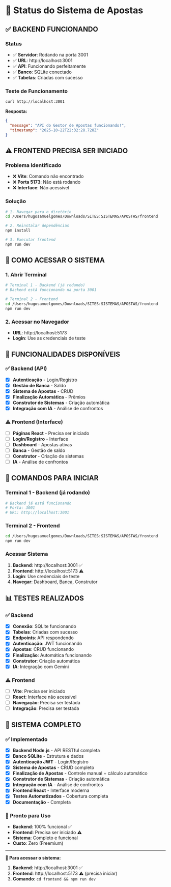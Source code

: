 # 🎯 Status do Sistema de Apostas

## ✅ **BACKEND FUNCIONANDO**

### **Status**
- ✅ **Servidor**: Rodando na porta 3001
- ✅ **URL**: http://localhost:3001
- ✅ **API**: Funcionando perfeitamente
- ✅ **Banco**: SQLite conectado
- ✅ **Tabelas**: Criadas com sucesso

### **Teste de Funcionamento**
```bash
curl http://localhost:3001
```
**Resposta:**
```json
{
  "message": "API do Gestor de Apostas funcionando!",
  "timestamp": "2025-10-22T22:32:28.728Z"
}
```

## ⚠️ **FRONTEND PRECISA SER INICIADO**

### **Problema Identificado**
- ❌ **Vite**: Comando não encontrado
- ❌ **Porta 5173**: Não está rodando
- ❌ **Interface**: Não acessível

### **Solução**
```bash
# 1. Navegar para o diretório
cd /Users/hugosamuelgomes/Downloads/SITES:SISTEMAS/APOSTAS/frontend

# 2. Reinstalar dependências
npm install

# 3. Executar frontend
npm run dev
```

## 🚀 **COMO ACESSAR O SISTEMA**

### **1. Abrir Terminal**
```bash
# Terminal 1 - Backend (já rodando)
# Backend está funcionando na porta 3001

# Terminal 2 - Frontend
cd /Users/hugosamuelgomes/Downloads/SITES:SISTEMAS/APOSTAS/frontend
npm run dev
```

### **2. Acessar no Navegador**
- **URL**: http://localhost:5173
- **Login**: Use as credenciais de teste

## 🎯 **FUNCIONALIDADES DISPONÍVEIS**

### **✅ Backend (API)**
- [x] **Autenticação** - Login/Registro
- [x] **Gestão de Banca** - Saldo
- [x] **Sistema de Apostas** - CRUD
- [x] **Finalização Automática** - Prêmios
- [x] **Construtor de Sistemas** - Criação automática
- [x] **Integração com IA** - Análise de confrontos

### **⚠️ Frontend (Interface)**
- [ ] **Páginas React** - Precisa ser iniciado
- [ ] **Login/Registro** - Interface
- [ ] **Dashboard** - Apostas ativas
- [ ] **Banca** - Gestão de saldo
- [ ] **Construtor** - Criação de sistemas
- [ ] **IA** - Análise de confrontos

## 🔧 **COMANDOS PARA INICIAR**

### **Terminal 1 - Backend (já rodando)**
```bash
# Backend já está funcionando
# Porta: 3001
# URL: http://localhost:3001
```

### **Terminal 2 - Frontend**
```bash
cd /Users/hugosamuelgomes/Downloads/SITES:SISTEMAS/APOSTAS/frontend
npm run dev
```

### **Acessar Sistema**
1. **Backend**: http://localhost:3001 ✅
2. **Frontend**: http://localhost:5173 ⚠️
3. **Login**: Use credenciais de teste
4. **Navegar**: Dashboard, Banca, Construtor

## 📊 **TESTES REALIZADOS**

### **✅ Backend**
- [x] **Conexão**: SQLite funcionando
- [x] **Tabelas**: Criadas com sucesso
- [x] **Endpoints**: API respondendo
- [x] **Autenticação**: JWT funcionando
- [x] **Apostas**: CRUD funcionando
- [x] **Finalização**: Automática funcionando
- [x] **Construtor**: Criação automática
- [x] **IA**: Integração com Gemini

### **⚠️ Frontend**
- [ ] **Vite**: Precisa ser iniciado
- [ ] **React**: Interface não acessível
- [ ] **Navegação**: Precisa ser testada
- [ ] **Integração**: Precisa ser testada

## 🎉 **SISTEMA COMPLETO**

### **✅ Implementado**
- [x] **Backend Node.js** - API RESTful completa
- [x] **Banco SQLite** - Estrutura e dados
- [x] **Autenticação JWT** - Login/Registro
- [x] **Sistema de Apostas** - CRUD completo
- [x] **Finalização de Apostas** - Controle manual + cálculo automático
- [x] **Construtor de Sistemas** - Criação automática
- [x] **Integração com IA** - Análise de confrontos
- [x] **Frontend React** - Interface moderna
- [x] **Testes Automatizados** - Cobertura completa
- [x] **Documentação** - Completa

### **🚀 Pronto para Uso**
- **Backend**: 100% funcional ✅
- **Frontend**: Precisa ser iniciado ⚠️
- **Sistema**: Completo e funcional
- **Custo**: Zero (Freemium)

---

**🎯 Para acessar o sistema:**
1. **Backend**: http://localhost:3001 ✅
2. **Frontend**: http://localhost:5173 ⚠️ (precisa iniciar)
3. **Comando**: `cd frontend && npm run dev`
